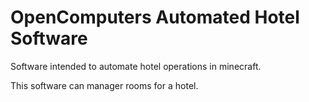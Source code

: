 # OpenComputers Automated Hotel Software
Software intended to automate hotel operations in minecraft.

This software can manager rooms for a hotel.
